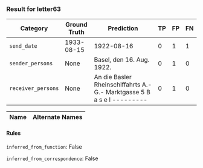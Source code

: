 ### Result for letter63
| Category          | Ground Truth | Prediction | TP | FP | FN |
|------------------|--------------|------------|----|----|----|
| `send_date`        | 1933-08-15 | 1922-08-16 | 0 | 1 | 1 |
| `sender_persons`  | None | Basel, den 16. Aug. 1922. | 0 | 1 | 0 |
| `receiver_persons` | None | An die Basler Rheinschiffahrts A.-G.- Marktgasse 5 B a s e l --------- | 0 | 1 | 0 |

| Name | Alternate Names |
| --- | --- |

#### Rules
`inferred_from_function`: False

`inferred_from_correspondence`: False


